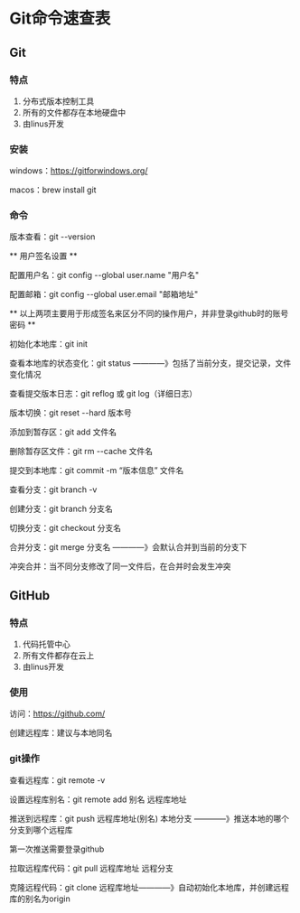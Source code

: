 # Git命令速查表

## Git

### 特点

1. 分布式版本控制工具
2. 所有的文件都存在本地硬盘中
3. 由linus开发

### 安装

windows：https://gitforwindows.org/

macos：brew install git

### 命令

版本查看：git --version

** 用户签名设置 **

配置用户名：git config --global user.name "用户名"

配置邮箱：git config --global user.email "邮箱地址" 

** 以上两项主要用于形成签名来区分不同的操作用户，并非登录github时的账号密码 **



初始化本地库：git init

查看本地库的状态变化：git status ————》包括了当前分支，提交记录，文件变化情况

查看提交版本日志：git reflog 或 git log（详细日志）

版本切换：git reset --hard 版本号



添加到暂存区：git add 文件名

删除暂存区文件：git rm --cache 文件名

提交到本地库：git commit -m “版本信息” 文件名



查看分支：git branch -v

创建分支：git branch 分支名

切换分支：git checkout 分支名

合并分支：git merge  分支名 ————》会默认合并到当前的分支下

冲突合并：当不同分支修改了同一文件后，在合并时会发生冲突



## GitHub

### 特点

1. 代码托管中心
2. 所有文件都存在云上
3. 由linus开发

### 使用

访问：https://github.com/

创建远程库：建议与本地同名

### git操作

查看远程库：git remote -v

设置远程库别名：git remote add 别名 远程库地址

推送到远程库：git push 远程库地址(别名)  本地分支 ————》推送本地的哪个分支到哪个远程库

第一次推送需要登录github

拉取远程库代码：git pull 远程库地址 远程分支

克隆远程代码：git clone 远程库地址————》自动初始化本地库，并创建远程库的别名为origin


